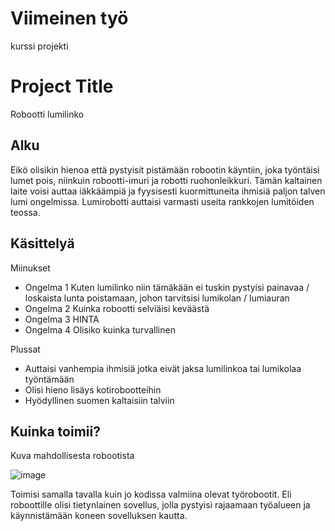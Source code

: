 # Viimeinen työ
kurssi projekti
<!-- This is the markdown template for the final project of the Building AI course, 
created by Reaktor Innovations and University of Helsinki. 
Copy the template, paste it to your GitHub README and edit! -->

# Project Title

Robootti lumilinko

## Alku

 Eikö olisikin hienoa että pystyisit pistämään robootin käyntiin, joka työntäisi lumet pois, niinkuin robootti-imuri ja robotti ruohonleikkuri. Tämän kaltainen laite voisi auttaa iäkkäämpiä ja fyysisesti kuormittuneita ihmisiä paljon talven lumi ongelmissa. Lumirobotti auttaisi varmasti useita rankkojen lumitöiden teossa.



## Käsittelyä
Miinukset
* Ongelma 1 Kuten lumilinko niin tämäkään ei tuskin pystyisi painavaa / loskaista lunta poistamaan, johon tarvitsisi lumikolan / lumiauran
* Ongelma 2 Kuinka robootti selviäisi keväästä
* Ongelma 3 HINTA
* Ongelma 4 Olisiko kuinka turvallinen

Plussat
* Auttaisi vanhempia ihmisiä jotka eivät jaksa lumilinkoa tai lumikolaa työntämään 
* Olisi hieno lisäys kotirobootteihin
* Hyödyllinen suomen kaltaisiin talviin



## Kuinka toimii?

Kuva mahdollisesta robootista


![image](https://user-images.githubusercontent.com/119678278/206471429-3a456cca-995b-4789-9d09-f2c3bc47f079.png)

Toimisi samalla tavalla kuin jo kodissa valmiina olevat työrobootit. Eli roboottille olisi tietynlainen sovellus, jolla pystyisi rajaamaan työalueen ja käynnistämään koneen sovelluksen kautta.



